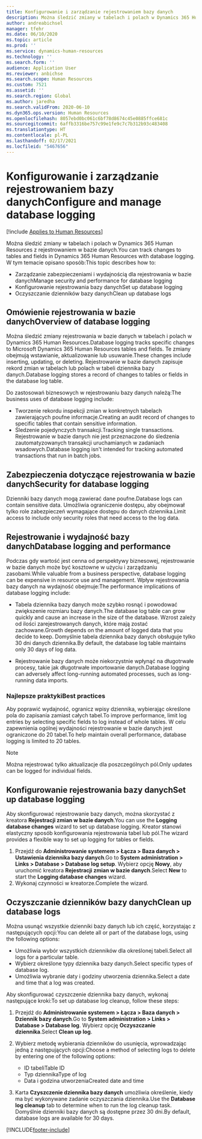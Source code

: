 ```yaml
---
title: Konfigurowanie i zarządzanie rejestrowaniem bazy danych
description: Można śledzić zmiany w tabelach i polach w Dynamics 365 Human Resources z rejestrowaniem w bazie danych.
author: andreabichsel
manager: tfehr
ms.date: 06/10/2020
ms.topic: article
ms.prod: ''
ms.service: dynamics-human-resources
ms.technology: ''
ms.search.form: ''
audience: Application User
ms.reviewer: anbichse
ms.search.scope: Human Resources
ms.custom: 7521
ms.assetid: ''
ms.search.region: Global
ms.author: jaredha
ms.search.validFrom: 2020-06-10
ms.dyn365.ops.version: Human Resources
ms.openlocfilehash: 8057ebd0bc061c6bf78d8674c45e0885ffce681c
ms.sourcegitcommit: 6affb3316be757c99e1fe9c7c7b312b93c483408
ms.translationtype: HT
ms.contentlocale: pl-PL
ms.lasthandoff: 02/17/2021
ms.locfileid: "5467656"
---
```

# <a name="configure-and-manage-database-logging"></a><span data-ttu-id="c717f-103">Konfigurowanie i zarządzanie rejestrowaniem bazy danych</span><span class="sxs-lookup"><span data-stu-id="c717f-103">Configure and manage database logging</span></span>

[!include [Applies to Human Resources](../includes/applies-to-hr.md)]

<span data-ttu-id="c717f-104">Można śledzić zmiany w tabelach i polach w Dynamics 365 Human Resources z rejestrowaniem w bazie danych.</span><span class="sxs-lookup"><span data-stu-id="c717f-104">You can track changes to tables and fields in Dynamics 365 Human Resources with database logging.</span></span> <span data-ttu-id="c717f-105">W tym temacie opisano sposób:</span><span class="sxs-lookup"><span data-stu-id="c717f-105">This topic describes how to:</span></span>

- <span data-ttu-id="c717f-106">Zarządzanie zabezpieczeniami i wydajnością dla rejestrowania w bazie danych</span><span class="sxs-lookup"><span data-stu-id="c717f-106">Manage security and performance for database logging</span></span>
- <span data-ttu-id="c717f-107">Konfigurowanie rejestrowania bazy danych</span><span class="sxs-lookup"><span data-stu-id="c717f-107">Set up database logging</span></span>
- <span data-ttu-id="c717f-108">Oczyszczanie dzienników bazy danych</span><span class="sxs-lookup"><span data-stu-id="c717f-108">Clean up database logs</span></span>

## <a name="overview-of-database-logging"></a><span data-ttu-id="c717f-109">Omówienie rejestrowania w bazie danych</span><span class="sxs-lookup"><span data-stu-id="c717f-109">Overview of database logging</span></span>

<span data-ttu-id="c717f-110">Można śledzić zmiany rejestrowania w bazie danych w tabelach i polach w Dynamics 365 Human Resources.</span><span class="sxs-lookup"><span data-stu-id="c717f-110">Database logging tracks specific changes to Microsoft Dynamics 365 Human Resources tables and fields.</span></span> <span data-ttu-id="c717f-111">Te zmiany obejmują wstawianie, aktualizowanie lub usuwanie.</span><span class="sxs-lookup"><span data-stu-id="c717f-111">These changes include inserting, updating, or deleting.</span></span> <span data-ttu-id="c717f-112">Rejestrowanie w bazie danych zapisuje rekord zmian w tabelach lub polach w tabeli dziennika bazy danych.</span><span class="sxs-lookup"><span data-stu-id="c717f-112">Database logging stores a record of changes to tables or fields in the database log table.</span></span>

<span data-ttu-id="c717f-113">Do zastosowań biznesowych w rejestrowaniu bazy danych należą:</span><span class="sxs-lookup"><span data-stu-id="c717f-113">The business uses of database logging include:</span></span>

- <span data-ttu-id="c717f-114">Tworzenie rekordu inspekcji zmian w konkretnych tabelach zawierających poufne informacje.</span><span class="sxs-lookup"><span data-stu-id="c717f-114">Creating an audit record of changes to specific tables that contain sensitive information.</span></span>
- <span data-ttu-id="c717f-115">Śledzenie pojedynczych transakcji.</span><span class="sxs-lookup"><span data-stu-id="c717f-115">Tracking single transactions.</span></span> <span data-ttu-id="c717f-116">Rejestrowanie w bazie danych nie jest przeznaczone do śledzenia zautomatyzowanych transakcji uruchamianych w zadaniach wsadowych.</span><span class="sxs-lookup"><span data-stu-id="c717f-116">Database logging isn't intended for tracking automated transactions that run in batch jobs.</span></span>

## <a name="security-for-database-logging"></a><span data-ttu-id="c717f-117">Zabezpieczenia dotyczące rejestrowania w bazie danych</span><span class="sxs-lookup"><span data-stu-id="c717f-117">Security for database logging</span></span>

<span data-ttu-id="c717f-118">Dzienniki bazy danych mogą zawierać dane poufne.</span><span class="sxs-lookup"><span data-stu-id="c717f-118">Database logs can contain sensitive data.</span></span> <span data-ttu-id="c717f-119">Umożliwia ograniczenie dostępu, aby obejmował tylko role zabezpieczeń wymagające dostępu do danych dziennika.</span><span class="sxs-lookup"><span data-stu-id="c717f-119">Limit access to include only security roles that need access to the log data.</span></span>

## <a name="database-logging-and-performance"></a><span data-ttu-id="c717f-120">Rejestrowanie i wydajność bazy danych</span><span class="sxs-lookup"><span data-stu-id="c717f-120">Database logging and performance</span></span>

<span data-ttu-id="c717f-121">Podczas gdy wartość jest cenna od perspektywy biznesowej, rejestrowanie w bazie danych może być kosztowne w użyciu i zarządzaniu zasobami.</span><span class="sxs-lookup"><span data-stu-id="c717f-121">While valuable from a business perspective, database logging can be expensive in resource use and management.</span></span> <span data-ttu-id="c717f-122">Wpływ rejestrowania bazy danych na wydajność obejmuje:</span><span class="sxs-lookup"><span data-stu-id="c717f-122">The performance implications of database logging include:</span></span>

- <span data-ttu-id="c717f-123">Tabela dziennika bazy danych może szybko rosnąć i powodować zwiększenie rozmiaru bazy danych.</span><span class="sxs-lookup"><span data-stu-id="c717f-123">The database log table can grow quickly and cause an increase in the size of the database.</span></span> <span data-ttu-id="c717f-124">Wzrost zależy od ilości zarejestrowanych danych, które mają zostać zachowane.</span><span class="sxs-lookup"><span data-stu-id="c717f-124">Growth depends on the amount of logged data that you decide to keep.</span></span> <span data-ttu-id="c717f-125">Domyślnie tabela dziennika bazy danych obsługuje tylko 30 dni danych dziennika.</span><span class="sxs-lookup"><span data-stu-id="c717f-125">By default, the database log table maintains only 30 days of log data.</span></span> 

- <span data-ttu-id="c717f-126">Rejestrowanie bazy danych może niekorzystnie wpłynąć na długotrwałe procesy, takie jak długotrwałe importowanie danych.</span><span class="sxs-lookup"><span data-stu-id="c717f-126">Database logging can adversely affect long-running automated processes, such as long-running data imports.</span></span>

### <a name="best-practices"></a><span data-ttu-id="c717f-127">Najlepsze praktyki</span><span class="sxs-lookup"><span data-stu-id="c717f-127">Best practices</span></span>

<span data-ttu-id="c717f-128">Aby poprawić wydajność, ogranicz wpisy dziennika, wybierając określone pola do zapisania zamiast całych tabel.</span><span class="sxs-lookup"><span data-stu-id="c717f-128">To improve performance, limit log entries by selecting specific fields to log instead of whole tables.</span></span> <span data-ttu-id="c717f-129">W celu zapewnienia ogólnej wydajności rejestrowanie w bazie danych jest ograniczone do 20 tabel.</span><span class="sxs-lookup"><span data-stu-id="c717f-129">To help maintain overall performance, database logging is limited to 20 tables.</span></span>

> [!NOTE]
> <span data-ttu-id="c717f-130">Można rejestrować tylko aktualizacje dla poszczególnych pól.</span><span class="sxs-lookup"><span data-stu-id="c717f-130">Only updates can be logged for individual fields.</span></span>

## <a name="set-up-database-logging"></a><span data-ttu-id="c717f-131">Konfigurowanie rejestrowania bazy danych</span><span class="sxs-lookup"><span data-stu-id="c717f-131">Set up database logging</span></span>

<span data-ttu-id="c717f-132">Aby skonfigurować rejestrowanie bazy danych, można skorzystać z kreatora **Rejestracji zmian w bazie danych**.</span><span class="sxs-lookup"><span data-stu-id="c717f-132">You can use the **Logging database changes** wizard to set up database logging.</span></span> <span data-ttu-id="c717f-133">Kreator stanowi elastyczny sposób konfigurowania rejestrowania tabel lub pól.</span><span class="sxs-lookup"><span data-stu-id="c717f-133">The wizard provides a flexible way to set up logging for tables or fields.</span></span>

1. <span data-ttu-id="c717f-134">Przejdź do **Administrowanie systemem > Łącza > Baza danych > Ustawienia dziennika bazy danych**.</span><span class="sxs-lookup"><span data-stu-id="c717f-134">Go to **System administration > Links > Database > Database log setup**.</span></span> <span data-ttu-id="c717f-135">Wybierz opcję **Nowy**, aby uruchomić kreatora **Rejestracji zmian w bazie danych**.</span><span class="sxs-lookup"><span data-stu-id="c717f-135">Select **New** to start the **Logging database changes** wizard.</span></span>
2. <span data-ttu-id="c717f-136">Wykonaj czynności w kreatorze.</span><span class="sxs-lookup"><span data-stu-id="c717f-136">Complete the wizard.</span></span>

## <a name="clean-up-database-logs"></a><span data-ttu-id="c717f-137">Oczyszczanie dzienników bazy danych</span><span class="sxs-lookup"><span data-stu-id="c717f-137">Clean up database logs</span></span>

<span data-ttu-id="c717f-138">Można usunąć wszystkie dzienniki bazy danych lub ich część, korzystając z następujących opcji:</span><span class="sxs-lookup"><span data-stu-id="c717f-138">You can delete all or part of the database logs, using the following options:</span></span>

- <span data-ttu-id="c717f-139">Umożliwia wybór wszystkich dzienników dla określonej tabeli.</span><span class="sxs-lookup"><span data-stu-id="c717f-139">Select all logs for a particular table.</span></span>
- <span data-ttu-id="c717f-140">Wybierz określone typy dziennika bazy danych.</span><span class="sxs-lookup"><span data-stu-id="c717f-140">Select specific types of database log.</span></span>
- <span data-ttu-id="c717f-141">Umożliwia wybranie daty i godziny utworzenia dziennika.</span><span class="sxs-lookup"><span data-stu-id="c717f-141">Select a date and time that a log was created.</span></span>

<span data-ttu-id="c717f-142">Aby skonfigurować czyszczenie dziennika bazy danych, wykonaj następujące kroki:</span><span class="sxs-lookup"><span data-stu-id="c717f-142">To set up database log cleanup, follow these steps:</span></span> 

1. <span data-ttu-id="c717f-143">Przejdź do **Administrowanie systemem > Łącza > Baza danych > Dziennik bazy danych**.</span><span class="sxs-lookup"><span data-stu-id="c717f-143">Go to **System administration > Links > Database > Database log**.</span></span> <span data-ttu-id="c717f-144">Wybierz opcję **Oczyszczanie dziennika**.</span><span class="sxs-lookup"><span data-stu-id="c717f-144">Select **Clean up log**.</span></span>

2. <span data-ttu-id="c717f-145">Wybierz metodę wybierania dzienników do usunięcia, wprowadzając jedną z następujących opcji:</span><span class="sxs-lookup"><span data-stu-id="c717f-145">Choose a method of selecting logs to delete by entering one of the following options:</span></span>

   - <span data-ttu-id="c717f-146">ID tabeli</span><span class="sxs-lookup"><span data-stu-id="c717f-146">Table ID</span></span>
   - <span data-ttu-id="c717f-147">Typ dziennika</span><span class="sxs-lookup"><span data-stu-id="c717f-147">Type of log</span></span>
   - <span data-ttu-id="c717f-148">Data i godzina utworzenia</span><span class="sxs-lookup"><span data-stu-id="c717f-148">Created date and time</span></span>

3. <span data-ttu-id="c717f-149">Karta **Czyszczenie dziennika bazy danych** umożliwia określenie, kiedy ma być wykonywane zadanie oczyszczania dziennika.</span><span class="sxs-lookup"><span data-stu-id="c717f-149">Use the **Database log cleanup** tab to determine when to run the log cleanup task.</span></span> <span data-ttu-id="c717f-150">Domyślnie dzienniki bazy danych są dostępne przez 30 dni.</span><span class="sxs-lookup"><span data-stu-id="c717f-150">By default, database logs are available for 30 days.</span></span>


[!INCLUDE[footer-include](../includes/footer-banner.md)]